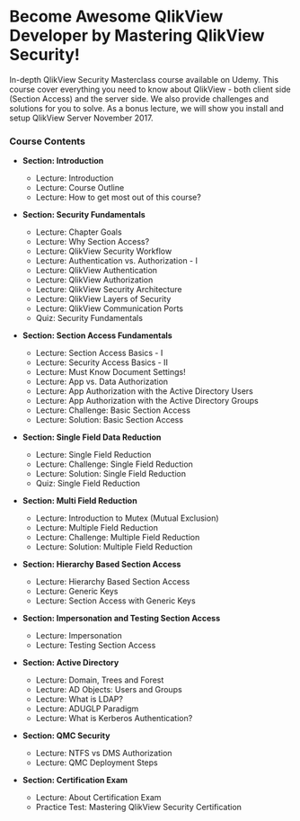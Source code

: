 # Become Awesome QlikView Developer by Mastering QlikView Security!

In-depth QlikView Security Masterclass course available on Udemy. This course cover everything you need to know about QlikView - both client side (Section Access) and the server side. We also provide challenges and solutions for you to solve. As a bonus lecture, we will show you install and setup QlikView Server November 2017.

### Course Contents

* **Section: Introduction**
  * Lecture: Introduction
  * Lecture: Course Outline
  * Lecture: How to get most out of this course?
  
* **Section: Security Fundamentals**
  * Lecture: Chapter Goals
  * Lecture: Why Section Access?
  * Lecture: QlikView Security Workflow
  * Lecture: Authentication vs. Authorization - I
  * Lecture: QlikView Authentication
  * Lecture: QlikView Authorization
  * Lecture: QlikView Security Architecture
  * Lecture: QlikView Layers of Security
  * Lecture: QlikView Communication Ports
  * Quiz: Security Fundamentals


* **Section: Section Access Fundamentals**
  * Lecture: Section Access Basics - I
  * Lecture: Security Access Basics - II
  * Lecture: Must Know Document Settings!
  * Lecture: App vs. Data Authorization
  * Lecture: App Authorization with the Active Directory Users
  * Lecture: App Authorization with the Active Directory Groups
  * Lecture: Challenge: Basic Section Access
  * Lecture: Solution: Basic Section Access


* **Section: Single Field Data Reduction**
  * Lecture: Single Field Reduction
  * Lecture: Challenge: Single Field Reduction
  * Lecture: Solution: Single Field Reduction
  * Quiz: Single Field Reduction


* **Section: Multi Field Reduction**
  * Lecture: Introduction to Mutex (Mutual Exclusion)
  * Lecture: Multiple Field Reduction
  * Lecture: Challenge: Multiple Field Reduction
  * Lecture: Solution: Multiple Field Reduction


* **Section: Hierarchy Based Section Access**
  * Lecture: Hierarchy Based Section Access
  * Lecture: Generic Keys
  * Lecture: Section Access with Generic Keys


* **Section: Impersonation and Testing Section Access**
  * Lecture: Impersonation
  * Lecture: Testing Section Access


* **Section: Active Directory**
  * Lecture: Domain, Trees and Forest
  * Lecture: AD Objects: Users and Groups
  * Lecture: What is LDAP?
  * Lecture: ADUGLP Paradigm
  * Lecture: What is Kerberos Authentication?


* **Section: QMC Security**
  * Lecture: NTFS vs DMS Authorization
  * Lecture: QMC Deployment Steps
  

* **Section: Certification Exam**
  * Lecture: About Certification Exam
  * Practice Test: Mastering QlikView Security Certification

